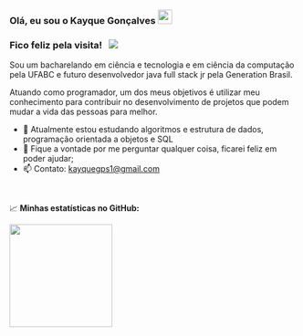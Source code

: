    
### Olá, eu sou o  Kayque Gonçalves <img src="https://media.giphy.com/media/hvRJCLFzcasrR4ia7z/giphy.gif" width="25px">


### Fico feliz pela visita! &nbsp; ![](https://visitor-badge.glitch.me/badge?page_id=kayqueG.kayqueG)


Sou um bacharelando em ciência e tecnologia e em ciência da computação pela UFABC e futuro desenvolvedor java full stack jr pela Generation Brasil.

Atuando como programador, um dos meus objetivos é utilizar meu conhecimento para contribuir no desenvolvimento de projetos que podem mudar a vida das pessoas para melhor.

  


   
- 🚀 Atualmente estou estudando algoritmos e estrutura de dados, programação orientada a objetos e SQL
- 💬 Fique a vontade por me perguntar qualquer coisa, ficarei feliz em poder ajudar;
- 📫 Contato: kayquegps1@gmail.com

</br>


📈 **Minhas estatísticas no GitHub:**

<p>
  <img height="180em" src="https://github-readme-stats.vercel.app/api?username=kayqueG&show_icons=true&hide_border=true&&count_private=true&include_all_commits=true" />
</p>



